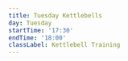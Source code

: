 ```yaml
---
title: Tuesday Kettlebells
day: Tuesday
startTime: '17:30'
endTime: '18:00'
classLabel: Kettlebell Training
---
```

